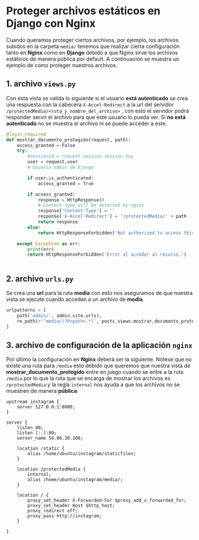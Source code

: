 # Proteger archivos estáticos en Django con Nginx

Cuando queramos proteger ciertos archivos, por ejemplo, los archivos subidos en la carpeta `media/` tenemos que realizar cierta configuración tanto en **Nginx** como en **Django** debido a que Nginx sirve los archivos estáticos de manera pública por default. A continuación se muestra un ejemplo de como proteger nuestros archivos.

## 1. archivo `views.py`
Con esta vista se valida lo siguiente si el usuario **está autenticado** se crea una respuesta con la cabecera `X-Accel-Redirect` a la url del servidor `/protectedMedia/<ruta_y_nombre_del_archivo>` , con esto el servidor podrá responder servir el archivo para que este usuario lo pueda ver. Si **no está autenticado** no se muestra el archivo ni se puede acceder a este.
```python
@login_required
def mostrar_documento_protegido(request, path):
    access_granted = False
    try:
        #sessionid = request.session.session_key
        user = request.user
        # Usuario admin de Django

        if user.is_authenticated:
            access_granted = True

        if access_granted:
            response = HttpResponse()
            # Content-type will be detected by nginx
            response['Content-Type'] = ''
            response['X-Accel-Redirect'] = '/protectedMedia/' + path
            return response
        else:
            return HttpResponseForbidden('Not authorized to access this media.')

    except Exception as err:
        print(err)
        return HttpResponseForbidden('Error al acceder al recurso.')
        
```

## 2. archivo `urls.py`
Se crea una **url** para la ruta **media** con esto nos aseguramos de que nuestra vista se ejecute cuando accedan a un archivo de **media**.
```python
urlpatterns = [
    path('admin/', admin.site.urls),
    re_path(r'^media/(?P<path>.*)', posts_views.mostrar_documento_protegido, name='serve_protected_document'),
]
```

## 3. archivo de configuración de la aplicación `nginx`
Por último la configuración en **Nginx** deberá ser la siguiente. Nótese que no existe una ruta para `/media` esto debido que queremos que nuestra vista de **mostrar_documento_protegido** entre en juego cuando se entre a la ruta `/media` por lo que la ruta que se encarga de mostrar los archivos es `/protectedMedia` y la regla `internal` nos ayuda a que los archivos no se muestren de manera **pública**:


```nginx
upstream instagram {
	server 127.0.0.1:8000;
}

server {
	listen 80;
	listen [::]:80;
	server_name 54.86.30.108;

	location /static {
		alias /home/ubuntu/instagram/staticfiles;
	}
	
	location /protectedMedia {
		internal;
		alias /home/ubuntu/instagram/media/;
	}

	location / {
		proxy_set_header X-Forwarded-For $proxy_add_x_forwarded_for;
		proxy_set_header Host $http_host;
		proxy_redirect off;
		proxy_pass http://instagram;
	}

}
```
